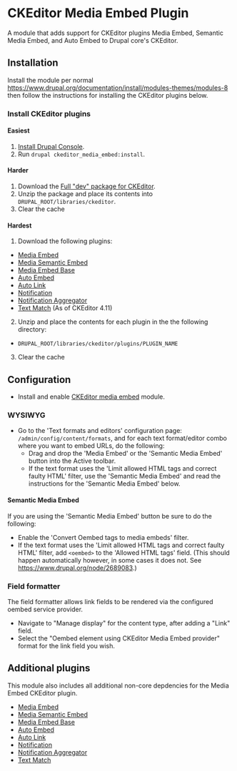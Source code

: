 # CKEditor Media Embed Plugin

A module that adds support for CKEditor plugins Media Embed, Semantic Media Embed,
and Auto Embed to Drupal core's CKEditor.

## Installation

Install the module per normal https://www.drupal.org/documentation/install/modules-themes/modules-8
then follow the instructions for installing the CKEditor plugins below.

### Install CKEditor plugins

#### Easiest

1. [Install Drupal Console](https://github.com/hechoendrupal/DrupalConsole#installing-drupal-console).
2. Run `drupal ckeditor_media_embed:install`.

#### Harder

1. Download the [Full "dev" package for CKEditor](https://github.com/ckeditor/ckeditor-dev/archive/release/4.5.x.zip).
2. Unzip the package and place its contents into `DRUPAL_ROOT/libraries/ckeditor`.
3. Clear the cache

#### Hardest

1. Download the following plugins:

  * [Media Embed](http://ckeditor.com/addon/embed)
  * [Media Semantic Embed](http://ckeditor.com/addon/embedsemantic)
  * [Media Embed Base](http://ckeditor.com/addon/embedbase)
  * [Auto Embed](http://ckeditor.com/addon/autoembed)
  * [Auto Link](http://ckeditor.com/addon/autolink)
  * [Notification](http://ckeditor.com/addon/notification)
  * [Notification Aggregator](http://ckeditor.com/addon/notificationaggregator)
  * [Text Match](https://ckeditor.com/cke4/addon/textmatch) (As of CKEditor 4.11)

2. Unzip and place the contents for each plugin in the the following directory:

  * `DRUPAL_ROOT/libraries/ckeditor/plugins/PLUGIN_NAME`
3. Clear the cache

## Configuration

* Install and enable [CKEditor media embed](https://www.drupal.org/project/ckeditor_media_embed) module.

### WYSIWYG

* Go to the 'Text formats and editors' configuration page: `/admin/config/content/formats`, and for each text format/editor combo where you want to embed URLs, do the following:
  * Drag and drop the 'Media Embed' or the 'Semantic Media Embed' button into the Active toolbar.
  * If the text format uses the 'Limit allowed HTML tags and correct faulty HTML' filter, use the 'Semantic Media Embed' and read the instructions for the 'Semantic Media Embed' below.

#### Semantic Media Embed

If you are using the 'Semantic Media Embed' button be sure to do the following:
* Enable the 'Convert Oembed tags to media embeds' filter.
* If the text format uses the 'Limit allowed HTML tags and correct faulty HTML' filter, add ```<oembed>``` to the 'Allowed HTML tags' field. (This should happen automatically however, in some cases it does not. See https://www.drupal.org/node/2689083.)

### Field formatter

The field formatter allows link fields to be rendered via the configured oembed service provider.

* Navigate to "Manage display" for the content type, after adding a "Link" field.
* Select the "Oembed element using CKEditor Media Embed provider" format for the link field you wish.


## Additional plugins

This module also includes all additional non-core depdencies for the Media Embed CKEditor plugin.

* [Media Embed](http://ckeditor.com/addon/embed)
* [Media Semantic Embed](http://ckeditor.com/addon/embedsemantic)
* [Media Embed Base](http://ckeditor.com/addon/embedbase)
* [Auto Embed](http://ckeditor.com/addon/autoembed)
* [Auto Link](http://ckeditor.com/addon/autolink)
* [Notification](http://ckeditor.com/addon/notification)
* [Notification Aggregator](http://ckeditor.com/addon/notificationaggregator)
* [Text Match](https://ckeditor.com/cke4/addon/textmatch)
